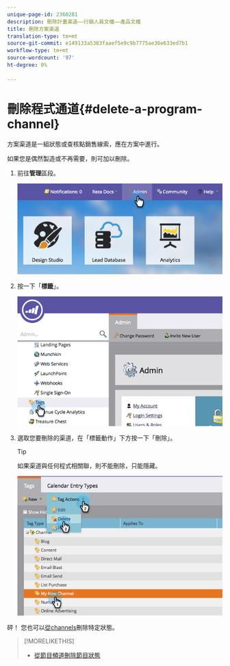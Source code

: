 ```yaml
---
unique-page-id: 2360281
description: 刪除計畫渠道——行銷人員文檔——產品文檔
title: 刪除方案渠道
translation-type: tm+mt
source-git-commit: e149133a5383faaef5e9c9b7775ae36e633ed7b1
workflow-type: tm+mt
source-wordcount: '97'
ht-degree: 0%

---
```



# 刪除程式通道{#delete-a-program-channel}

方案渠道是一組狀態或查核點銷售線索，應在方案中進行。

如果您是偶然製造或不再需要，則可加以刪除。

1. 前往**管理**區段。

   ![](assets/image2014-9-24-16-3a6-3a41.png)

1. 按一下「**標籤**」。

   ![](assets/image2014-9-24-16-3a7-3a33.png)

1. 選取您要刪除的渠道，在「標籤動作」下方按一下「刪除」。

   >[!TIP]
   >
   >如果渠道與任何程式相關聯，則不能刪除，只能隱藏。

   ![](assets/image2014-9-24-16-3a10-3a59.png)

砰！ 您也可以[從channels](delete-a-program-status-from-a-program-channel.md)刪除特定狀態。

>[!MORELIKETHIS]
>
>* [從節目頻道刪除節目狀態](delete-a-program-status-from-a-program-channel.md)

>



